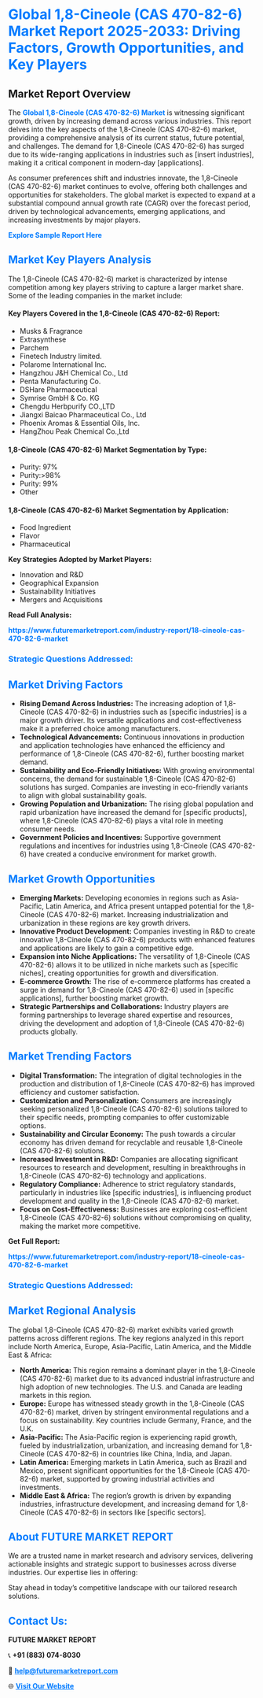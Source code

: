 <h1 style="color: #007BFF;">Global 1,8-Cineole (CAS 470-82-6) Market Report 2025-2033: Driving Factors, Growth Opportunities, and Key Players</h1>

<section id="overview">
<h2>Market Report Overview</h2>
<p>The <a href="https://www.futuremarketreport.com/industry-report/18-cineole-cas-470-82-6-market" style="color: #007BFF; text-decoration: none;"><strong>Global 1,8-Cineole (CAS 470-82-6) Market</strong></a> is witnessing significant growth, driven by increasing demand across various industries. This report delves into the key aspects of the 1,8-Cineole (CAS 470-82-6) market, providing a comprehensive analysis of its current status, future potential, and challenges. The demand for 1,8-Cineole (CAS 470-82-6) has surged due to its wide-ranging applications in industries such as [insert industries], making it a critical component in modern-day [applications].</p>
<p>As consumer preferences shift and industries innovate, the 1,8-Cineole (CAS 470-82-6) market continues to evolve, offering both challenges and opportunities for stakeholders. The global market is expected to expand at a substantial compound annual growth rate (CAGR) over the forecast period, driven by technological advancements, emerging applications, and increasing investments by major players.</p>
</section>

<section id="overview">
<p><a href="https://www.futuremarketreport.com/request-sample/reportId=108645" style="color: #007BFF; text-decoration: none;"><strong>Explore Sample Report Here</strong></a></p>
</section>

<section id="key-players">
<h2 style="color: #007BFF;">Market Key Players Analysis</h2>
<p>The 1,8-Cineole (CAS 470-82-6) market is characterized by intense competition among key players striving to capture a larger market share. Some of the leading companies in the market include:</p>
<h4>Key Players Covered in the 1,8-Cineole (CAS 470-82-6) Report:</h4>
<ul><li>Musks &amp; Fragrance</li><li>Extrasynthese</li><li>Parchem</li><li>Finetech Industry limited.</li><li>Polarome International Inc.</li><li>Hangzhou J&amp;H Chemical Co., Ltd</li><li>Penta Manufacturing Co.</li><li>DSHare Pharmaceutical</li><li>Symrise GmbH &amp; Co. KG</li><li>Chengdu Herbpurify CO.,LTD</li><li>Jiangxi Baicao Pharmaceutical Co., Ltd</li><li>Phoenix Aromas &amp; Essential Oils, Inc.</li><li>HangZhou Peak Chemical Co.,Ltd</li></ul>
<h4>1,8-Cineole (CAS 470-82-6) Market Segmentation by Type:</h4>
<ul><li>Purity: 97%</li><li>Purity:&gt;98%</li><li>Purity: 99%</li><li>Other</li></ul>

<h4>1,8-Cineole (CAS 470-82-6) Market Segmentation by Application:</h4>
<ul><li>Food Ingredient</li><li>Flavor</li><li>Pharmaceutical</li></ul>
<p><strong>Key Strategies Adopted by Market Players:</strong></p>
<ul>
<li>Innovation and R&D</li>
<li>Geographical Expansion</li>
<li>Sustainability Initiatives</li>
<li>Mergers and Acquisitions</li>
</ul>
</section>

<section>
<p><strong>Read Full Analysis: </strong></p><a href="https://www.futuremarketreport.com/industry-report/18-cineole-cas-470-82-6-market" style="color: #007BFF; text-decoration: none;"><strong>https://www.futuremarketreport.com/industry-report/18-cineole-cas-470-82-6-market</strong></a>
<h3 style="color: #007BFF;">Strategic Questions Addressed:</h3>
</section>

<section id="driving-factors">
<h2 style="color: #007BFF;">Market Driving Factors</h2>
<ul>
<li><strong>Rising Demand Across Industries:</strong> The increasing adoption of 1,8-Cineole (CAS 470-82-6) in industries such as [specific industries] is a major growth driver. Its versatile applications and cost-effectiveness make it a preferred choice among manufacturers.</li>
<li><strong>Technological Advancements:</strong> Continuous innovations in production and application technologies have enhanced the efficiency and performance of 1,8-Cineole (CAS 470-82-6), further boosting market demand.</li>
<li><strong>Sustainability and Eco-Friendly Initiatives:</strong> With growing environmental concerns, the demand for sustainable 1,8-Cineole (CAS 470-82-6) solutions has surged. Companies are investing in eco-friendly variants to align with global sustainability goals.</li>
<li><strong>Growing Population and Urbanization:</strong> The rising global population and rapid urbanization have increased the demand for [specific products], where 1,8-Cineole (CAS 470-82-6) plays a vital role in meeting consumer needs.</li>
<li><strong>Government Policies and Incentives:</strong> Supportive government regulations and incentives for industries using 1,8-Cineole (CAS 470-82-6) have created a conducive environment for market growth.</li>
</ul>
</section>

<section id="growth-opportunities">
<h2 style="color: #007BFF;">Market Growth Opportunities</h2>
<ul>
<li><strong>Emerging Markets:</strong> Developing economies in regions such as Asia-Pacific, Latin America, and Africa present untapped potential for the 1,8-Cineole (CAS 470-82-6) market. Increasing industrialization and urbanization in these regions are key growth drivers.</li>
<li><strong>Innovative Product Development:</strong> Companies investing in R&D to create innovative 1,8-Cineole (CAS 470-82-6) products with enhanced features and applications are likely to gain a competitive edge.</li>
<li><strong>Expansion into Niche Applications:</strong> The versatility of 1,8-Cineole (CAS 470-82-6) allows it to be utilized in niche markets such as [specific niches], creating opportunities for growth and diversification.</li>
<li><strong>E-commerce Growth:</strong> The rise of e-commerce platforms has created a surge in demand for 1,8-Cineole (CAS 470-82-6) used in [specific applications], further boosting market growth.</li>
<li><strong>Strategic Partnerships and Collaborations:</strong> Industry players are forming partnerships to leverage shared expertise and resources, driving the development and adoption of 1,8-Cineole (CAS 470-82-6) products globally.</li>
</ul>
</section>

<section id="trending-factors">
<h2 style="color: #007BFF;">Market Trending Factors</h2>
<ul>
<li><strong>Digital Transformation:</strong> The integration of digital technologies in the production and distribution of 1,8-Cineole (CAS 470-82-6) has improved efficiency and customer satisfaction.</li>
<li><strong>Customization and Personalization:</strong> Consumers are increasingly seeking personalized 1,8-Cineole (CAS 470-82-6) solutions tailored to their specific needs, prompting companies to offer customizable options.</li>
<li><strong>Sustainability and Circular Economy:</strong> The push towards a circular economy has driven demand for recyclable and reusable 1,8-Cineole (CAS 470-82-6) solutions.</li>
<li><strong>Increased Investment in R&D:</strong> Companies are allocating significant resources to research and development, resulting in breakthroughs in 1,8-Cineole (CAS 470-82-6) technology and applications.</li>
<li><strong>Regulatory Compliance:</strong> Adherence to strict regulatory standards, particularly in industries like [specific industries], is influencing product development and quality in the 1,8-Cineole (CAS 470-82-6) market.</li>
<li><strong>Focus on Cost-Effectiveness:</strong> Businesses are exploring cost-efficient 1,8-Cineole (CAS 470-82-6) solutions without compromising on quality, making the market more competitive.</li>
</ul>
</section>

<section>
<p><strong>Get Full Report: </strong></p><a href="https://www.futuremarketreport.com/industry-report/18-cineole-cas-470-82-6-market" style="color: #007BFF; text-decoration: none;"><strong>https://www.futuremarketreport.com/industry-report/18-cineole-cas-470-82-6-market</strong></a>
<h3 style="color: #007BFF;">Strategic Questions Addressed:</h3>
</section>


<section id="regional-analysis">
<h2 style="color: #007BFF;">Market Regional Analysis</h2>
<p>The global 1,8-Cineole (CAS 470-82-6) market exhibits varied growth patterns across different regions. The key regions analyzed in this report include North America, Europe, Asia-Pacific, Latin America, and the Middle East & Africa:</p>
<ul>
<li><strong>North America:</strong> This region remains a dominant player in the 1,8-Cineole (CAS 470-82-6) market due to its advanced industrial infrastructure and high adoption of new technologies. The U.S. and Canada are leading markets in this region.</li>
<li><strong>Europe:</strong> Europe has witnessed steady growth in the 1,8-Cineole (CAS 470-82-6) market, driven by stringent environmental regulations and a focus on sustainability. Key countries include Germany, France, and the U.K.</li>
<li><strong>Asia-Pacific:</strong> The Asia-Pacific region is experiencing rapid growth, fueled by industrialization, urbanization, and increasing demand for 1,8-Cineole (CAS 470-82-6) in countries like China, India, and Japan.</li>
<li><strong>Latin America:</strong> Emerging markets in Latin America, such as Brazil and Mexico, present significant opportunities for the 1,8-Cineole (CAS 470-82-6) market, supported by growing industrial activities and investments.</li>
<li><strong>Middle East & Africa:</strong> The region’s growth is driven by expanding industries, infrastructure development, and increasing demand for 1,8-Cineole (CAS 470-82-6) in sectors like [specific sectors].</li>
</ul>
</section>

<footer>
<h2 style="color: #007BFF;">About FUTURE MARKET REPORT</h2>
<p>We are a trusted name in market research and advisory services, delivering actionable insights and strategic support to businesses across diverse industries. Our expertise lies in offering:</p>

<p>Stay ahead in today’s competitive landscape with our tailored research solutions.</p>

<h2 style="color: #007BFF;">Contact Us:</h2>
<p><strong>FUTURE MARKET REPORT</strong></p>
<p>📞 <strong>+91 (883) 074-8030</strong></p>
<p>📧 <strong><a href="mailto:help@futuremarketreport.com" style="color: #007BFF;">help@futuremarketreport.com</a></strong></p>
<p>🌐 <strong><a href="https://www.futuremarketreport.com/" style="color: #007BFF;">Visit Our Website</a></strong></p>
</footer>